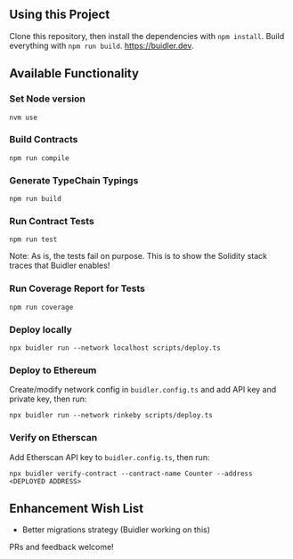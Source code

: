 ## Using this Project

Clone this repository, then install the dependencies with `npm install`. Build everything with `npm run build`. 
https://buidler.dev.

## Available Functionality

### Set Node version

`nvm use`

### Build Contracts

`npm run compile`

### Generate TypeChain Typings

`npm run build`

### Run Contract Tests

`npm run test`

Note: As is, the tests fail on purpose. This is to show the Solidity stack traces that Buidler enables!

### Run Coverage Report for Tests

`npm run coverage`

### Deploy locally

`npx buidler run --network localhost scripts/deploy.ts`

### Deploy to Ethereum

Create/modify network config in `buidler.config.ts` and add API key and private key, then run:

`npx buidler run --network rinkeby scripts/deploy.ts`

### Verify on Etherscan

Add Etherscan API key to `buidler.config.ts`, then run:

`npx buidler verify-contract --contract-name Counter --address <DEPLOYED ADDRESS>`

## Enhancement Wish List

- Better migrations strategy (Buidler working on this)

PRs and feedback welcome!
